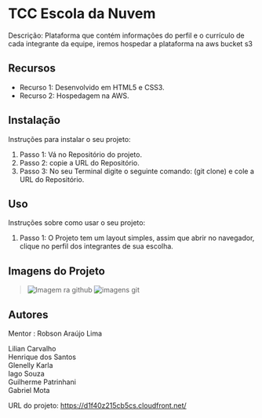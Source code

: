 # TCC Escola da Nuvem

Descrição: Plataforma que contém informações do perfil e o currículo de cada integrante da equipe, iremos hospedar a plataforma na aws bucket s3

## Recursos

- Recurso 1: Desenvolvido em HTML5 e CSS3.
- Recurso 2: Hospedagem na AWS.

## Instalação

Instruções para instalar o seu projeto:

1. Passo 1: Vá no Repositório do projeto.
2. Passo 2: copie a URL do Repositório.
3. Passo 3: No seu Terminal digite o seguinte comando: (git clone) e cole a URL do Repositório.

## Uso

Instruções sobre como usar o seu projeto:

1. Passo 1: O Projeto tem um layout simples, assim que abrir no navegador, clique no perfil dos integrantes de sua escolha.

## Imagens do Projeto
> ![Imagem ra github](https://user-images.githubusercontent.com/114838533/259519898-90d54267-a035-4dc2-a864-ac710ab26ceb.PNG)
> ![imagens git](https://user-images.githubusercontent.com/114838533/259519964-958f04b3-cc38-429c-ada6-e99f8c92d1ac.PNG)


## Autores
Mentor : Robson Araújo Lima

Lilian Carvalho <br>
Henrique dos Santos <br>
Glenelly Karla <br>
Iago Souza  <br>
Guilherme Patrinhani <br>
Gabriel Mota

URL do projeto: https://d1f40z215cb5cs.cloudfront.net/
